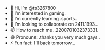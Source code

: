 - 👋 Hi, I’m @ts3267800
- 👀 I’m interested in gaming.
- 🌱 I’m currently learning .sports..
- 💞️ I’m looking to collaborate on 2411.1993...
- 📫 How to reach me ..2200701032373331.
- 😄 Pronouns: .thanks you very much gays..
- ⚡ Fun fact: I'll back tomorrow...

<!---
ts3267800/ts3267800 is a ✨ special ✨ repository because its `README.md` (this file) appears on your GitHub profile.
You can click the Preview link to take a look at your changes.
--->
